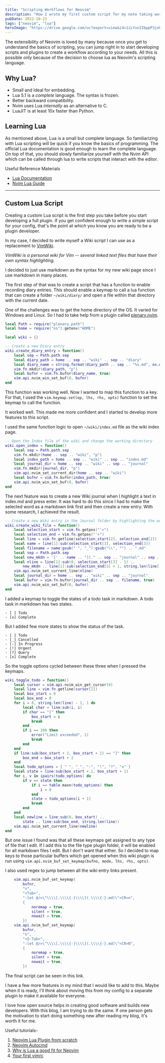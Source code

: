 ```yaml
---
title: "Scripting Workflows for Neovim"
description: "How I wrote my first custom script for my note taking workflow"
pubDate: 2022-10-23
tags: ["neovim", "lua"]
heroImage: "https://drive.google.com/uc?export=view&id=1iLYun2IbppP3joFv4JNPRShqv9BmJrl-"
---
```

The extensibility of Neovim is loved by many because once you get to understand 
the basics of scripting, you can jump right in to start developing scripts and 
plugins to create a workflow according to your needs. All this is possible only 
because of the decision to choose lua as Neovim's scripting language.

## Why Lua?
- Small and Ideal for embedding.
- Lua 5.1 is a *complete* language. The syntax is frozen.
- Better backward compatibility.
- Nvim uses Lua *internally* as an alternative to C.
- LuaJIT is at least 10x faster than Python.


## Learning Lua
As mentioned above, Lua is a small but complete language. So familiarizing with 
Lua scripting will be quick if you know the basics of programming. The official Lua 
documentation is good enough to learn the complete language. On top of that, you 
should slowly familiarize yourself with the Nvim API which can be called through lua to 
write scripts that interact with the editor.

Useful Reference Materials
- [Lua Documentation](https://www.lua.org/pil/)
- [Nvim Lua Guide](https://github.com/nanotee/nvim-lua-guide)

----

## Custom Lua Script
Creating a custom Lua script is the first step you take before you start developing 
a full plugin. If you get confident enough to write a simple script for your config, 
that's the point at which you know you are ready to be a plugin developer.

In my case, I decided to write myself a Wiki script I can use as a replacement to 
[VimWiki](https://github.com/vimwiki/vimwiki/). 

*VimWiki is a personal wiki for Vim -- several linked text files that have 
their own syntax highlighting.*

I decided to just use markdown as the syntax for my new wiki page since I use 
markdown in many places.

The first step of that was to create a script that has a function to enable recording
diary entries. This should enable a keymap to call a lua function that can create 
a folder `~/wiki/diary/` and open a file within that directory with the current date.

One of the challenges was to get the home directory of the OS. It varied for Windows 
and Linux. So I had to take help from a plugin called 
[plenary.nvim](https://github.com/nvim-lua/plenary.nvim).

```lua
local Path = require("plenary.path")
local home = require("os").getenv("HOME")

local wiki = {}

-- Create a new Diary entry
wiki.create_diary_entry = function()
    local sep = Path.path.sep
    local diary_path = home .. sep .. "wiki" .. sep .. "diary"
    local diary_name = string.format(diary_path .. sep .. "%s.md", os.date "%Y_%m_%d")
    vim.fn.mkdir(diary_path, "p")
    local bufnr = vim.fn.bufnr(diary_name, true)
    vim.api.nvim_win_set_buf(0, bufnr)
end
```

This function was working well. Now I wanted to map this function to a key. For 
that, I used the `vim.keymap.set(op, lhs, rhs, opts)` function to set the keymap 
to call the function. 

It worked well. This made me more confident and I started to develop more features 
to this script.

I used the same function logic to open `~/wiki/index.md` file as the wiki index page.
```lua
-- Open the Index file of the wiki and change the working directory
wiki.open_index = function()
    local sep = Path.path.sep
    vim.fn.mkdir(home .. sep .. "wiki", "p")
    local index_path = home .. sep .. "wiki" .. sep .. "index.md"
    local journal_dir = home .. sep .. "wiki" .. sep .. "journal"
    vim.fn.mkdir(journal_dir, "p")
    vim.api.nvim_set_current_dir(home .. sep .. "wiki")
    local bufnr = vim.fn.bufnr(index_path, true)
    vim.api.nvim_win_set_buf(0, bufnr)
end
```

The next feature was to create a new Wiki journal when I highlight a text in index.md 
and press enter. It was hard to do this since I had to make the selected word as a 
markdown link first and then create a new entry. With some research, I achieved the 
result.

```lua
-- Create a new Wiki entry in the Journal folder by highlighting the word and pressing <CR>
wiki.create_wiki_file = function()
    local selection_start = vim.fn.getpos("'<")
    local selection_end = vim.fn.getpos("'>")
    local line = vim.fn.getline(selection_start[2], selection_end[2])
    local name = line[1]:sub(selection_start[3], selection_end[3])
    local filename = name:gsub(" ", "_"):gsub("\\", "") .. ".md"
    local sep = Path.path.sep
    local new_mkdn = '[' .. name .. "](." .. sep .. "journal" .. sep .. filename .. ")"
    local nline = line[1]:sub(0, selection_start[3] - 1) ..
        new_mkdn .. line[1]:sub(selection_end[3] + 1, string.len(line[1]))
    vim.api.nvim_set_current_line(nline)
    local journal_dir = home .. sep .. "wiki" .. sep .. "journal"
    local bufnr = vim.fn.bufnr(journal_dir .. sep .. filename, true)
    vim.api.nvim_win_set_buf(0, bufnr)
end
```

I added a keymap to toggle the states of a todo task in markdown. A todo task in 
markdown has two states.
```
- [ ] Todo
- [x] Complete
```
But I added few more states to show the status of the task.
```
- [ ] Todo
- [_] Cancelled
- [-] In Progress
- [!] Urgent
- [?] Query
- [x] Complete
```

So the toggle options cycled between these three when I pressed the keymaps.

```lua
wiki.toggle_todo = function()
    local cursor = vim.api.nvim_win_get_cursor(0)
    local line = vim.fn.getline(cursor[1])
    local box_start = 0
    local box_end = 0
    for i = 0, string.len(line) - 1, 1 do
        local char = line:sub(i, i)
        if char == "[" then
            box_start = i
            break
        end
        if i == 100 then
            error("Limit exceeded", 1)
            break
        end
    end
    if line:sub(box_start + 2, box_start + 2) == "]" then
        box_end = box_start + 2
    end
    local todo_options = { " ", "_", "-", "!", "?", "x" }
    local state = line:sub(box_start + 1, box_start + 1)
    for i, v in ipairs(todo_options) do
        if v == state then
            if i == table.maxn(todo_options) then
                i = 0
            end
            state = todo_options[i + 1]
            break
        end
    end
    local newline = line:sub(0, box_start) ..
        state .. line:sub(box_end, string.len(line))
    vim.api.nvim_set_current_line(newline)
end
```

But one issue I found was that all these keymaps get assigned to any type of file 
that I edit. If I add this to the file type plugin folder, it will be enabled for 
all markdown files I edit. But I don't want that either. So I decided to map keys 
to those particular buffers which get opened when this wiki plugin is run using 
`vim.api.nvim_buf_set_keymap(bufno, mode, lhs, rhs, opts)`.

I also used regex to jump between all the wiki entry links present.
```lua
    vim.api.nvim_buf_set_keymap(
        bufnr,
        "n",
        "<Tab>",
        ":let @/=\"\\\\[.\\\\{-}\\\\](.\\\\{-}.md)\"<CR>n",
        {
            noremap = true,
            silent = true,
            nowait = true,
        })
    vim.api.nvim_buf_set_keymap(
        bufnr,
        "n",
        "<S-Tab>",
        ":let @/=\"\\\\[.\\\\{-}\\\\](.\\\\{-}.md)\"<CR>N",
        {
            noremap = true,
            silent = true,
            nowait = true,
        })
```

The final script can be seen in this link.

I have a few more features in my mind that I would like to add to this. Maybe when 
it is ready, I'll think about moving this from my config to a separate plugin to 
make it available for everyone.

I love how open source helps in creating good software and builds new developers.
With this blog, I am trying to do the same. If one person gets the motivation to 
start doing something new after reading my blog, it's worth it for me.

Useful tutorials-
1. [Neovim Lua Plugin from scratch](https://youtu.be/n4Lp4cV8YR0)
2. [Neovim Autocmd](https://youtu.be/ekMIIAqTZ34)
3. [Why is Lua a good fit for Neovim](https://youtu.be/IP3J56sKtn0)
4. [Your first vimrc](https://youtu.be/x2QJYq4IX6M)
